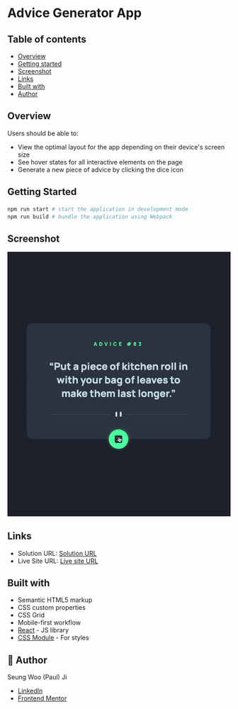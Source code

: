 # Advice Generator App

## Table of contents

- [Overview](#overview)
- [Getting started](#getting-started)
- [Screenshot](#screenshot)
- [Links](#links)
- [Built with](#built-with)
- [Author](#author)

## Overview

Users should be able to:

- View the optimal layout for the app depending on their device's screen size
- See hover states for all interactive elements on the page
- Generate a new piece of advice by clicking the dice icon

## Getting Started

```bash
npm run start # start the application in development mode
npm run build # bundle the application using Webpack
```

## Screenshot

<img src="./demo.gif">

## Links

- Solution URL: [Solution URL]()
- Live Site URL: [Live site URL]()

## Built with

- Semantic HTML5 markup
- CSS custom properties
- CSS Grid
- Mobile-first workflow
- [React](https://reactjs.org/) - JS library
- [CSS Module](https://github.com/css-modules/css-modules) - For styles

## 🙋 Author

Seung Woo (Paul) Ji

- [LinkedIn](https://www.linkedin.com/in/seung-woo-paul-ji-8b697a193/)
- [Frontend Mentor](https://www.frontendmentor.io/profile/seungwoo-ji)
